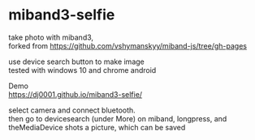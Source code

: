 # miband3-selfie
take photo with miband3,   
forked from https://github.com/vshymanskyy/miband-js/tree/gh-pages

use device search button to make image  
tested with windows 10 and chrome android

Demo  
https://dj0001.github.io/miband3-selfie/

select camera and connect bluetooth.  
then go to devicesearch (under More) on miband, longpress, and theMediaDevice shots a picture, which can be saved
